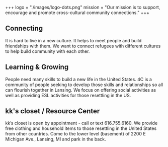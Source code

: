 +++
logo = "./images/logo-dots.png"
mission = "Our mission is to support, encourage and promote cross-cultural community connections."
+++

## Connecting

It is hard to live in a new culture. It helps to meet people and build friendships with them. We want to connect refugees with different cultures to help build community with each other.

## Learning & Growing

People need many skills to build a new life in the United States. 4C is a community of people seeking to develop those skills and relationships so all can flourish together in Lansing. We focus on offering social activities as well as providing ESL activities for those resettling in the US.

## kk's closet / Resource Center
kk’s closet is open by appointment - call or text 616.755.6160. We provide free clothing and household items to those resettling in the United States from other countries. Come to the lower level (basement) of 2200 E Michigan Ave., Lansing, MI and park in the back.

